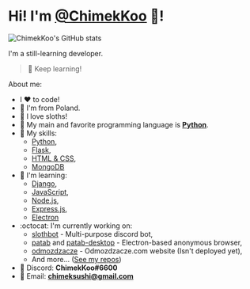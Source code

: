# Hi! I'm [@ChimekKoo](https://github.com/ChimekKoo) :wave:!

![ChimekKoo's GitHub stats](https://github-readme-stats.vercel.app/api?username=chimekkoo&show_icons=true&theme=dark)

I'm a still-learning developer.
> :muscle: Keep learning!

About me:
- I :heart: to code!
- :boy: I'm from Poland.
- :sloth: I love sloths!
- :snake: My main and favorite programming language is **[Python](https://www.python.org/)**.
- :ski: My skills:
  - [Python](https://www.python.org/),
  - [Flask](https://flask.palletsprojects.com/),
  - [HTML & CSS](https://w3.org/),
  - [MongoDB](https://www.mongodb.com/)
- :muscle: I'm learning:
  - [Django](https://www.djangoproject.com/),
  - [JavaScript](https://www.javascript.com/),
  - [Node.js](https://nodejs.org/),
  - [Express.js](https://expressjs.com/),
  - [Electron](https://www.electronjs.org/)
- :octocat: I'm currently working on:
  - [slothbot](https://github.com/ChimekKoo/slothbot) - Multi-purpose discord bot,
  - [patab](https://github.com/ChimekKoo/patab) and [patab-desktop](https://github.com/ChimekKoo/patab-desktop) - Electron-based anonymous browser,
  - [odmozdzacze](https://github.com/odmozdzacze) - Odmozdzacze.com website (Isn't deployed yet),
  - And more... ([See my repos](https://github.com/ChimekKoo?tab=repositories))
- :speech_balloon: Discord: **ChimekKoo#6600**
- :email: Email: **[chimeksushi@gmail.com](mailto:chimeksushi@gmail.com)**
